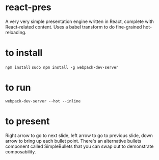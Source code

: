 # react-pres
A very very simple presentation engine written in React, complete with React-related content. Uses  a babel transform to do fine-grained hot-reloading.

# to install
`npm install`
`sudo npm install -g webpack-dev-server`

# to run
`webpack-dev-server --hot --inline`  

# to present
Right arrow to go to next slide, left arrow to go to previous slide, down arrow to bring up each bullet point. There's an alternative bullets component called SimpleBullets that you can swap out to demonstrate composability.
